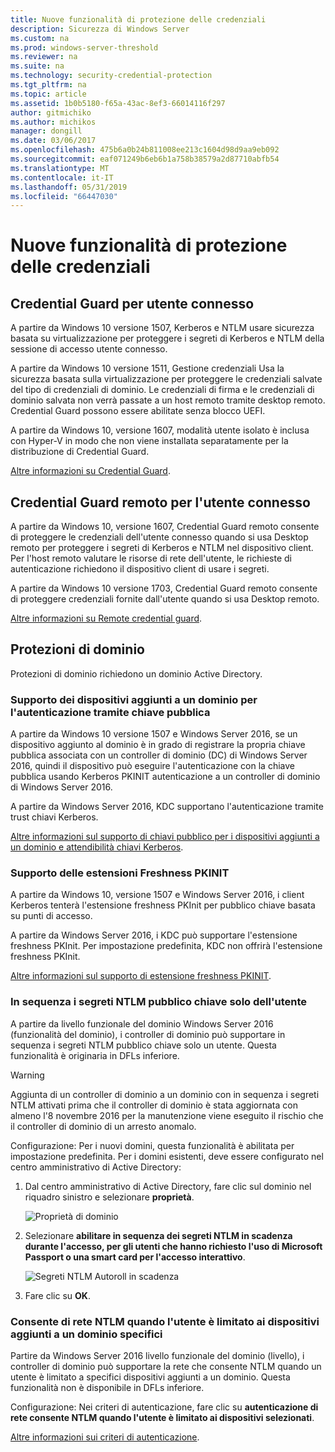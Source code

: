 ```yaml
---
title: Nuove funzionalità di protezione delle credenziali
description: Sicurezza di Windows Server
ms.custom: na
ms.prod: windows-server-threshold
ms.reviewer: na
ms.suite: na
ms.technology: security-credential-protection
ms.tgt_pltfrm: na
ms.topic: article
ms.assetid: 1b0b5180-f65a-43ac-8ef3-66014116f297
author: gitmichiko
ms.author: michikos
manager: dongill
ms.date: 03/06/2017
ms.openlocfilehash: 475b6a0b24b811008ee213c1604d98d9aa9eb092
ms.sourcegitcommit: eaf071249b6eb6b1a758b38579a2d87710abfb54
ms.translationtype: MT
ms.contentlocale: it-IT
ms.lasthandoff: 05/31/2019
ms.locfileid: "66447030"
---
```

# <a name="whats-new-in-credential-protection"></a>Nuove funzionalità di protezione delle credenziali

## <a name="credential-guard-for-signed-in-user"></a>Credential Guard per utente connesso

A partire da Windows 10 versione 1507, Kerberos e NTLM usare sicurezza basata su virtualizzazione per proteggere i segreti di Kerberos e NTLM della sessione di accesso utente connesso. 

A partire da Windows 10 versione 1511, Gestione credenziali Usa la sicurezza basata sulla virtualizzazione per proteggere le credenziali salvate del tipo di credenziali di dominio. Le credenziali di firma e le credenziali di dominio salvata non verrà passate a un host remoto tramite desktop remoto. Credential Guard possono essere abilitate senza blocco UEFI.

A partire da Windows 10, versione 1607, modalità utente isolato è inclusa con Hyper-V in modo che non viene installata separatamente per la distribuzione di Credential Guard.

[Altre informazioni su Credential Guard](https://technet.microsoft.com/itpro/windows/keep-secure/credential-guard).


## <a name="remote-credential-guard-for-signed-in-user"></a>Credential Guard remoto per l'utente connesso

A partire da Windows 10, versione 1607, Credential Guard remoto consente di proteggere le credenziali dell'utente connesso quando si usa Desktop remoto per proteggere i segreti di Kerberos e NTLM nel dispositivo client. Per l'host remoto valutare le risorse di rete dell'utente, le richieste di autenticazione richiedono il dispositivo client di usare i segreti.

A partire da Windows 10 versione 1703, Credential Guard remoto consente di proteggere credenziali fornite dall'utente quando si usa Desktop remoto.

[Altre informazioni su Remote credential guard](https://technet.microsoft.com/itpro/windows/keep-secure/remote-credential-guard).

## <a name="domain-protections"></a>Protezioni di dominio

Protezioni di dominio richiedono un dominio Active Directory.

### <a name="domain-joined-device-support-for-authentication-using-public-key"></a>Supporto dei dispositivi aggiunti a un dominio per l'autenticazione tramite chiave pubblica

A partire da Windows 10 versione 1507 e Windows Server 2016, se un dispositivo aggiunto al dominio è in grado di registrare la propria chiave pubblica associata con un controller di dominio (DC) di Windows Server 2016, quindi il dispositivo può eseguire l'autenticazione con la chiave pubblica usando Kerberos PKINIT autenticazione a un controller di dominio di Windows Server 2016.

A partire da Windows Server 2016, KDC supportano l'autenticazione tramite trust chiavi Kerberos.  

[Altre informazioni sul supporto di chiavi pubblico per i dispositivi aggiunti a un dominio e attendibilità chiavi Kerberos](https://technet.microsoft.com/windows-server-docs/security/kerberos/whats-new-in-kerberos-authentication).

### <a name="pkinit-freshness-extension-support"></a>Supporto delle estensioni Freshness PKINIT

A partire da Windows 10, versione 1507 e Windows Server 2016, i client Kerberos tenterà l'estensione freshness PKInit per pubblico chiave basata su punti di accesso. 

A partire da Windows Server 2016, i KDC può supportare l'estensione freshness PKInit.  Per impostazione predefinita, KDC non offrirà l'estensione freshness PKInit. 

[Altre informazioni sul supporto di estensione freshness PKINIT](https://technet.microsoft.com/windows-server-docs/security/kerberos/whats-new-in-kerberos-authentication).

### <a name="rolling-public-key-only-users-ntlm-secrets"></a>In sequenza i segreti NTLM pubblico chiave solo dell'utente

A partire da livello funzionale del dominio Windows Server 2016 (funzionalità del dominio), i controller di dominio può supportare in sequenza i segreti NTLM pubblico chiave solo un utente. Questa funzionalità è originaria in DFLs inferiore.

> [!WARNING] 
> Aggiunta di un controller di dominio a un dominio con in sequenza i segreti NTLM attivati prima che il controller di dominio è stata aggiornata con almeno l'8 novembre 2016 per la manutenzione viene eseguito il rischio che il controller di dominio di un arresto anomalo. 

Configurazione: Per i nuovi domini, questa funzionalità è abilitata per impostazione predefinita. Per i domini esistenti, deve essere configurato nel centro amministrativo di Active Directory: 

1. Dal centro amministrativo di Active Directory, fare clic sul dominio nel riquadro sinistro e selezionare **proprietà**.

    ![Proprietà di dominio](../media/Credentials-Protection-And-Management/domain-properties.png)

2. Selezionare **abilitare in sequenza dei segreti NTLM in scadenza durante l'accesso, per gli utenti che hanno richiesto l'uso di Microsoft Passport o una smart card per l'accesso interattivo**.

    ![Segreti NTLM Autoroll in scadenza](../media/Credentials-Protection-And-Management/autoroll-ntlm.png)

3. Fare clic su **OK**. 

### <a name="allowing-network-ntlm-when-user-is-restricted-to-specific-domain-joined-devices"></a>Consente di rete NTLM quando l'utente è limitato ai dispositivi aggiunti a un dominio specifici

Partire da Windows Server 2016 livello funzionale del dominio (livello), i controller di dominio può supportare la rete che consente NTLM quando un utente è limitato a specifici dispositivi aggiunti a un dominio. Questa funzionalità non è disponibile in DFLs inferiore.

Configurazione: Nei criteri di autenticazione, fare clic su **autenticazione di rete consente NTLM quando l'utente è limitato ai dispositivi selezionati**. 

[Altre informazioni sui criteri di autenticazione](https://technet.microsoft.com/windows-server-docs/security/credentials-protection-and-management/authentication-policies-and-authentication-policy-silos).

